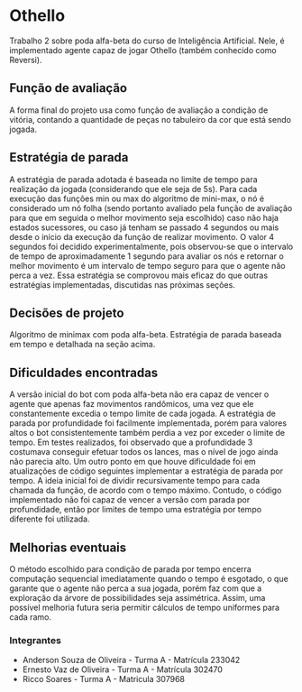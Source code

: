 # Othello
   Trabalho 2 sobre poda alfa-beta do curso de Inteligência Artificial. Nele, é implementado agente capaz de jogar Othello (também conhecido como Reversi).
## Função de avaliação
A forma final do projeto usa como função de avaliação a condição de vitória, contando a quantidade de peças no tabuleiro da cor que está sendo jogada.
## Estratégia de parada
   A estratégia de parada adotada é baseada no limite de tempo para realização da jogada (considerando que ele seja de 5s). Para cada execução das funções min ou max do algoritmo de mini-max, o nó é considerado um nó folha (sendo portanto avaliado pela função de avaliação para que em seguida o melhor movimento seja escolhido) caso não haja estados sucessores, ou caso já tenham se passado 4 segundos ou mais desde o início da execução da função de realizar movimento. 
   O valor 4 segundos foi decidido experimentalmente, pois observou-se que o intervalo de tempo de aproximadamente 1 segundo para avaliar os nós e retornar o melhor movimento é um intervalo de tempo seguro para que o agente não perca a vez. Essa estratégia se comprovou mais eficaz do que outras estratégias implementadas, discutidas nas próximas seções.
## Decisões de projeto
   Algoritmo de minimax com poda alfa-beta. Estratégia de parada baseada em tempo e detalhada na seção acima.
## Dificuldades encontradas
   A versão inicial do bot com poda alfa-beta não era capaz de vencer o agente que apenas faz movimentos randômicos, uma vez que ele constantemente excedia o tempo limite de cada jogada. A estratégia de parada por profundidade foi facilmente implementada, porém para valores altos o bot consistentemente também perdia a vez por exceder o limite de tempo. Em testes realizados, foi observado que a profundidade 3 costumava conseguir efetuar todos os lances, mas o nível de jogo ainda não parecia alto.
   Um outro ponto em que houve dificuldade foi em atualizações de código seguintes implementar a estratégia de parada por tempo. A ideia inicial foi de dividir recursivamente tempo para cada chamada da função, de acordo com o tempo máximo. Contudo, o código implementado não foi capaz de vencer a versão com parada por profundidade, então por limites de tempo uma estratégia por tempo diferente foi utilizada. 
## Melhorias eventuais
   O método escolhido para condição de parada por tempo encerra computação sequencial imediatamente quando o tempo é esgotado, o que garante que o agente não perca a sua jogada, porém faz com que a exploração da árvore de possibilidades seja assimétrica. Assim, uma possível melhoria futura seria permitir cálculos de tempo uniformes para cada ramo.
### Integrantes
- Anderson Souza de Oliveira - Turma A - Matrícula 233042
- Ernesto Vaz de Oliveira - Turma A - Matrícula 302470
- Ricco Soares - Turma A - Matricula 307968

